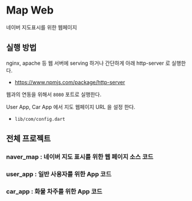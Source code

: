 # Map Web

네이버 지도표시를 위한 웹페이지

## 실행 방법

nginx, apache 등 웹 서버에 serving 하거나 간단하게 아래 http-server 로 실행한다.

- https://www.npmjs.com/package/http-server

웹과의 연동을 위해서 `8080` 포트로 실행한다.

User App, Car App 에서 지도 웹페이지 URL 을 설정 한다.

- `lib/com/config.dart`

## 전체 프로젝트

### naver_map : 네이버 지도 표시를 위한 웹 페이지 소스 코드

### user_app : 일반 사용자를 위한 App 코드

### car_app : 화물 차주를 위한 App 코드
